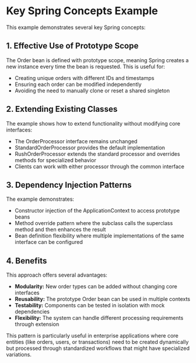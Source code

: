 # Key Spring Concepts Example

This example demonstrates several key Spring concepts:

## 1. Effective Use of Prototype Scope
The Order bean is defined with prototype scope, meaning Spring creates a new instance every time the bean is requested. This is useful for:

- Creating unique orders with different IDs and timestamps
- Ensuring each order can be modified independently
- Avoiding the need to manually clone or reset a shared singleton

## 2. Extending Existing Classes
The example shows how to extend functionality without modifying core interfaces:

- The OrderProcessor interface remains unchanged
- StandardOrderProcessor provides the default implementation
- RushOrderProcessor extends the standard processor and overrides methods for specialized behavior
- Clients can work with either processor through the common interface

## 3. Dependency Injection Patterns
The example demonstrates:

- Constructor injection of the ApplicationContext to access prototype beans
- Method override pattern where the subclass calls the superclass method and then enhances the result
- Bean definition flexibility where multiple implementations of the same interface can be configured

## 4. Benefits
This approach offers several advantages:

- **Modularity:** New order types can be added without changing core interfaces
- **Reusability:** The prototype Order bean can be used in multiple contexts
- **Testability:** Components can be tested in isolation with mock dependencies
- **Flexibility:** The system can handle different processing requirements through extension

This pattern is particularly useful in enterprise applications where core entities (like orders, users, or transactions) need to be created dynamically but processed through standardized workflows that might have specialized variations.
